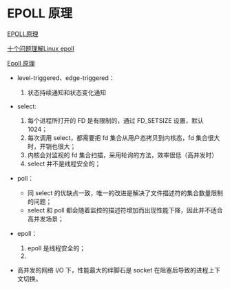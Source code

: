 # EPOLL 原理
[EPOLL原理](https://os.51cto.com/art/202103/649405.htm)

[十个问题理解Linux epoll](https://zhuanlan.zhihu.com/p/378892166)

[Epoll 原理](https://www.zhihu.com/question/486578358)

+ level-triggered、edge-triggered：
    1. 状态持续通知和状态变化通知

+ select:
    1. 每个进程所打开的 FD 是有限制的，通过 FD_SETSIZE 设置，默认 1024；
    2. 每次调用 select，都需要把 fd 集合从用户态拷贝到内核态，fd 集合很大时，开销也很大；
    3. 内核会对监视的 fd 集合扫描，采用轮询的方法，效率很低（高并发时）
    4. select 并不是线程安全的；

+ poll：
    + 同 select 的优缺点一致，唯一的改进是解决了文件描述符的集合数量限制的问题；
    + select 和 poll 都会随着监控的描述符增加而出现性能下降，因此并不适合高并发场景；

+ epoll：
    1. epoll 是线程安全的；
    2. 

+ 高并发的网络 I/O 下，性能最大的绊脚石是 socket 在阻塞后导致的进程上下文切换。